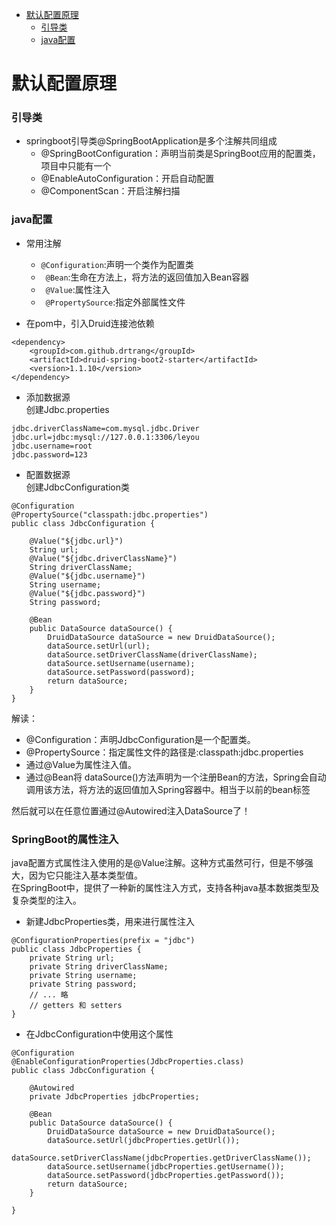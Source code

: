 * [默认配置原理](#默认配置原理)
  * [引导类](#引导类)
  * [java配置](#java配置)
# 默认配置原理
### 引导类
* springboot引导类@SpringBootApplication是多个注解共同组成  
  - @SpringBootConfiguration：声明当前类是SpringBoot应用的配置类，项目中只能有一个
  - @EnableAutoConfiguration：开启自动配置
  - @ComponentScan：开启注解扫描
### java配置
* 常用注解
  - `` @Configuration ``:声明一个类作为配置类
  - `` @Bean``:生命在方法上，将方法的返回值加入Bean容器
  - `` @Value``:属性注入
  - `` @PropertySource``:指定外部属性文件
  
* 在pom中，引入Druid连接池依赖
```
<dependency>
    <groupId>com.github.drtrang</groupId>
    <artifactId>druid-spring-boot2-starter</artifactId>
    <version>1.1.10</version>
</dependency>
```
* 添加数据源  
创建Jdbc.properties
```
jdbc.driverClassName=com.mysql.jdbc.Driver
jdbc.url=jdbc:mysql://127.0.0.1:3306/leyou
jdbc.username=root
jdbc.password=123
```
* 配置数据源  
创建JdbcConfiguration类
```
@Configuration
@PropertySource("classpath:jdbc.properties")
public class JdbcConfiguration {

    @Value("${jdbc.url}")
    String url;
    @Value("${jdbc.driverClassName}")
    String driverClassName;
    @Value("${jdbc.username}")
    String username;
    @Value("${jdbc.password}")
    String password;

    @Bean
    public DataSource dataSource() {
        DruidDataSource dataSource = new DruidDataSource();
        dataSource.setUrl(url);
        dataSource.setDriverClassName(driverClassName);
        dataSource.setUsername(username);
        dataSource.setPassword(password);
        return dataSource;
    }
}
```
解读：

- @Configuration：声明JdbcConfiguration是一个配置类。
- @PropertySource：指定属性文件的路径是:classpath:jdbc.properties
- 通过@Value为属性注入值。
- 通过@Bean将 dataSource()方法声明为一个注册Bean的方法，Spring会自动调用该方法，将方法的返回值加入Spring容器中。相当于以前的bean标签

然后就可以在任意位置通过@Autowired注入DataSource了！

### SpringBoot的属性注入
java配置方式属性注入使用的是@Value注解。这种方式虽然可行，但是不够强大，因为它只能注入基本类型值。  
在SpringBoot中，提供了一种新的属性注入方式，支持各种java基本数据类型及复杂类型的注入。
* 新建JdbcProperties类，用来进行属性注入
```
@ConfigurationProperties(prefix = "jdbc")
public class JdbcProperties {
    private String url;
    private String driverClassName;
    private String username;
    private String password;
    // ... 略
    // getters 和 setters
}
```
* 在JdbcConfiguration中使用这个属性
```
@Configuration
@EnableConfigurationProperties(JdbcProperties.class)
public class JdbcConfiguration {

    @Autowired
    private JdbcProperties jdbcProperties;

    @Bean
    public DataSource dataSource() {
        DruidDataSource dataSource = new DruidDataSource();
        dataSource.setUrl(jdbcProperties.getUrl());
        dataSource.setDriverClassName(jdbcProperties.getDriverClassName());
        dataSource.setUsername(jdbcProperties.getUsername());
        dataSource.setPassword(jdbcProperties.getPassword());
        return dataSource;
    }

}
```




